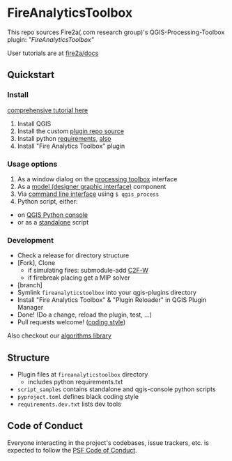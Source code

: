 # FireAnalyticsToolbox 

This repo sources Fire2a(.com research group)'s QGIS-Processing-Toolbox plugin: _"FireAnalyticsToolbox"_

User tutorials are at [fire2a/docs](https://fire2a.github.io/docs/)

## Quickstart
### Install
[comprehensive tutorial here](https://fire2a.github.io/docs/docs/qgis/README.html#installation)  
1. Install QGIS
1. Install the custom [plugin repo source](https://fire2a.github.io/fire-analytics-qgis-processing-toolbox-plugin/plugins.xml)
1. Install python [requirements](https://raw.githubusercontent.com/fdobad/fire-analytics-qgis-processing-toolbox-plugin/main/fireanalyticstoolbox/requirements.txt), [also](https://raw.githubusercontent.com/fire2a/fire2a-lib/main/requirements.txt)
1. Install "Fire Analytics Toolbox" plugin  

### Usage options
1. As a window dialog on the [processing toolbox](https://docs.qgis.org/latest/en/docs/user_manual/processing/toolbox.html) interface  
1. As a [model (designer graphic interface)](https://docs.qgis.org/latest/en/docs/user_manual/processing/modeler.html) component  
1. Via [command line interface](https://docs.qgis.org/latest/en/docs/user_manual/processing/standalone) using `$ qgis_process`  
1. Python script, either:  
 - on [QGIS Python console](https://docs.qgis.org/latest/en/docs/user_manual/plugins/python_console.html)  
 - or as a [standalone](https://raw.githubusercontent.com/fdobad/fire-analytics-qgis-processing-toolbox-plugin/main/script_samples/standalone.py) script  

### Development
- Check a release for directory structure
- [Fork], Clone
  - if simulating fires: submodule-add [C2F-W](https://www.github.com/fire2a/C2F-W/)
  - if firebreak placing get a MIP solver
- [branch]
- Symlink `fireanalyticstoolbox` into your qgis-plugins directory
- Install "Fire Analytics Toolbox" & "Plugin Reloader" in QGIS Plugin Manager
- Done! (Do a change, reload the plugin, test, ...)
- Pull requests welcome! ([coding style](https://github.com/fire2a/fire2a-lib/blob/main/coding_style.md))

Also checkout our [algorithms library](https://fire2a.github.io/docs/docs/fire2a-lib.html)

## Structure
- Plugin files at `fireanalyticstoolbox` directory  
  - includes python requirements.txt  
- `script_samples` contains standalone and qgis-console python scripts  
- `pyproject.toml` defines black coding style  
-  `requirements.dev.txt` lists dev tools  

## Code of Conduct
Everyone interacting in the project's codebases, issue trackers, etc. is expected to follow the [PSF Code of Conduct](https://www.python.org/psf/conduct/).
